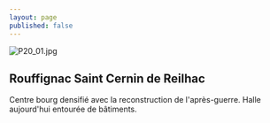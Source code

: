 ```yaml
---
layout: page
published: false
---
```


![P20_01.jpg](/caue24/data/images/9/histoire/P20_01.jpg)

## Rouffignac Saint Cernin de Reilhac
Centre bourg densifié avec la reconstruction de l'après-guerre. Halle aujourd'hui entourée de bâtiments.



